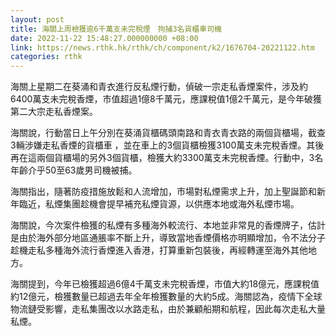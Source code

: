 ```yaml
---
layout: post
title: 海關上周檢獲逾6千萬支未完稅煙　拘捕3名貨櫃車司機
date: 2022-11-22 15:48:27.000000000 +08:00
link: https://news.rthk.hk/rthk/ch/component/k2/1676704-20221122.htm
categories: rthk
---
```


海關上星期二在葵涌和青衣進行反私煙行動，偵破一宗走私香煙案件，涉及約6400萬支未完稅香煙，市值超過1億8千萬元，應課稅值1億2千萬元，是今年破獲第二大宗走私香煙案。

海關說，行動當日上午分別在葵涌貨櫃碼頭南路和青衣青衣路的兩個貨櫃場，截查3輛涉嫌走私香煙的貨櫃車 ，並在車上的3個貨櫃檢獲3100萬支未完稅香煙。其後再在這兩個貨櫃場的另外3個貨櫃，檢獲大約3300萬支未完稅香煙。行動中，3名年齡介乎50至63歲男司機被捕。

海關指出，隨著防疫措施放鬆和人流增加，市場對私煙需求上升，加上聖誕節和新年臨近，私煙集團趁機會提早補充私煙貨源，以供應本地或海外私煙市場。

海關說，今次案件檢獲的私煙有多種海外較流行、本地並非常見的香煙牌子，估計是由於海外部分地區通脹率不斷上升，導致當地香煙價格亦明顯增加，令不法分子趁機走私多種海外流行香煙進入香港，打算重新包裝後，再經轉運至海外其他地方。

海關提到，今年已檢獲超過6億4千萬支未完稅香煙，市值大約18億元，應課稅值約12億元，檢獲數量已超過去年全年檢獲數量的大約5成。海關認為，疫情下全球物流鏈受影響，走私集團改以水路走私，由於兼顧船期和航程，因此每次走私大量私煙。
